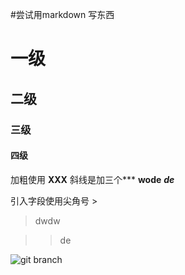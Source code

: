 #尝试用markdown 写东西



# 一级
## 二级
### 三级
#### 四级



加粗使用 **XXX**
斜线是加三个***
**wode**
***de***

引入字段使用尖角号 >
>dwdw 

>>de 





![git branch](/home/hitnuc/git_learn/picture/0.png)

